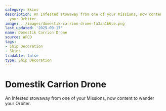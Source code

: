 ```yaml
---
category: Skins
description: An Infested stowaway from one of your Missions, now content to wander
  your Orbiter.
image: ../images/domestik-carrion-drone-fa3aa1b6ce.png
last_updated: '2025-09-17'
name: Domestik Carrion Drone
source: WFCD
tags:
- Ship Decoration
- Skins
tradable: false
type: Ship Decoration
---
```


# Domestik Carrion Drone

An Infested stowaway from one of your Missions, now content to wander your Orbiter.

